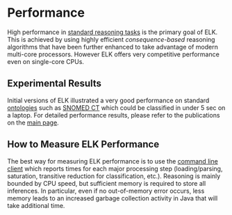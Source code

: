 # Performance #

High performance in [standard reasoning tasks](ReasoningTasks.md) is the primary goal of ELK. This is achieved by using highly efficient _consequence-based_ reasoning algorithms that have been further enhanced to take advantage of modern multi-core processors. However ELK offers very competitive performance even on single-core CPUs.

## Experimental Results ##

Initial versions of ELK illustrated a very good performance on standard [ontologies](TestOntologies.md) such as [SNOMED CT](http://www.ihtsdo.org/) which could be classified in under 5 sec on a laptop. For detailed performance results, please refer to the publications on the [main page](http://code.google.com/p/elk-reasoner/).

## How to Measure ELK Performance ##

The best way for measuring ELK performance is to use the [command line client](ElkCommandLine.md) which reports times for each major processing step (loading/parsing, saturation, transitive reduction for classification, etc.). Reasoning is mainly bounded by CPU speed, but sufficient memory is required to store all inferences. In particular, even if no out-of-memory error occurs, less memory leads to an increased garbage collection activity in Java that will  take additional time.